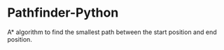 # Pathfinder-Python
A* algorithm to find the smallest path between the start position and end position.
